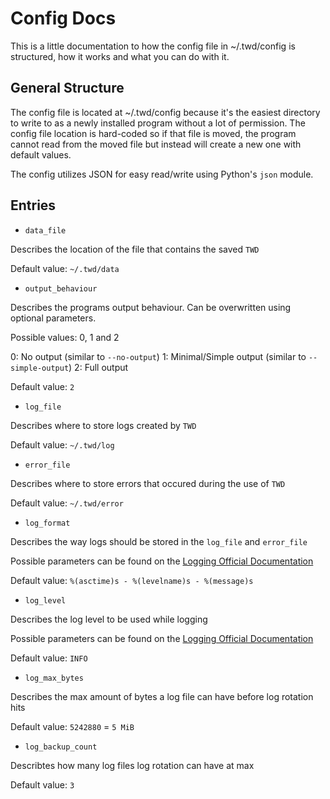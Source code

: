 # Config Docs

This is a little documentation to how the config file in ~/.twd/config is structured, how it works and what you can do with it.

## General Structure

The config file is located at ~/.twd/config because it's the easiest directory to write to as a newly installed program without a lot of permission. The config file location is hard-coded so if that file is moved, the program cannot read from the moved file but instead will create a new one with default values.

The config utilizes JSON for easy read/write using Python's `json` module.

## Entries

- `data_file`

Describes the location of the file that contains the saved `TWD`

Default value: `~/.twd/data`

- `output_behaviour`

Describes the programs output behaviour. Can be overwritten using optional parameters.

Possible values: 0, 1 and 2

0: No output (similar to `--no-output`)
1: Minimal/Simple output (similar to `--simple-output`)
2: Full output

Default value: `2`

- `log_file`

Describes where to store logs created by `TWD`

Default value: `~/.twd/log`

- `error_file`

Describes where to store errors that occured during the use of `TWD`

Default value: `~/.twd/error`

- `log_format`

Describes the way logs should be stored in the `log_file` and `error_file`

Possible parameters can be found on the [Logging Official Documentation](https://docs.python.org/3/library/logging.html#logrecord-attributes)

Default value: `%(asctime)s - %(levelname)s - %(message)s`

- `log_level`

Describes the log level to be used while logging

Possible parameters can be found on the [Logging Official Documentation](https://docs.python.org/3/library/logging.html#logging-levels)

Default value: `INFO`

- `log_max_bytes`

Describes the max amount of bytes a log file can have before log rotation hits

Default value: `5242880` = `5 MiB`

- `log_backup_count`

Describtes how many log files log rotation can have at max

Default value: `3`
